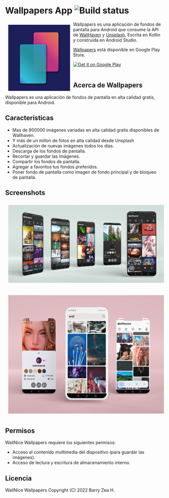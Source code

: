 # Wallpapers App ![Build status](https://github.com/wallabag/android-app/workflows/CI/badge.svg?branch=master)

<img src="https://github.com/hall9zeha/UnsplashAndWallhaven-Wallpapers/blob/main/Resources/wallpapers_icon.png" align="left"
width="200" hspace="10" vspace="10">

Wallpapers es una aplicación de fondos de pantalla para Android que consume la API de [WallHaven](https://wallhaven.cc/) y [Unsplash](https://unsplash.com/es), Escrita en Kotlin y construida en Android Studio. 

[Wallpapers](https://play.google.com/store/apps/details?id=com.barryzea.unsplashapp) está disponible en  Google Play Store.

<p align="left">
<a href="https://play.google.com/store/apps/details?id=com.barryzea.unsplashapp">
    <img alt="Get it on Google Play"
        height="80"
        src="https://play.google.com/intl/en_us/badges/images/generic/en_badge_web_generic.png" />
</a>  

<br />
<br />
  
## Acerca de Wallpapers

Wallpapers es una aplicación de fondos de pantalla en alta calidad gratis, disponible  para Android.

## Características

- Mas de 800000 imágenes variadas en alta calidad gratis disponibles de Wallhaven. 
- Y más de un millon de fotos en alta calidad desde Unsplash
- Actualización de nuevas imágenes todos los días.
- Descarga de los fondos de pantalla.
- Recortar y guardar las imágenes.
- Compartir los fondos de pantalla.
- Agregar a favoritos tus fondos preferidos.
- Poner fondo de pantalla como imagen de fondo principal y de bloqueo de pantalla.

## Screenshots


[<img src="https://github.com/hall9zeha/UnsplashAndWallhaven-Wallpapers/blob/main/Resources/banner1.png" 
width="600"
    hspace="10" vspace="10">](/readme/Wallabag%20Article%20View.png)
<br />
<br />
[<img src="https://github.com/hall9zeha/UnsplashAndWallhaven-Wallpapers/blob/main/Resources/banner2.png" 
width="600"
    hspace="10" vspace="10">](/readme/Wallabag%20Article%20View.png)
    


## Permisos

WallNice Wallpapers requiere los siguientes permisos:
  
- Acceso al contenido multimedia del dispositivo (para guardar  las imágenes).
- Acceso de lectura y escritura de almacenamiento interno. 

## Licencia
  
WallNice Wallpapers
Copyright (C) 2022 Barry Zea H.

